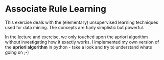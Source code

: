 # Associate Rule Learning
This exercise deals with the (elementary) unsupervised learning techniques used for data mining.
The concepts are fiarly simplistic but powerful. 

In the lecture and exercise, we only touched upon the apriori algorithm without investigating how it exactly works.
I implemented my own version of the __apriori algorithm__ in python - take a look and try to understand whats going on ;-)
